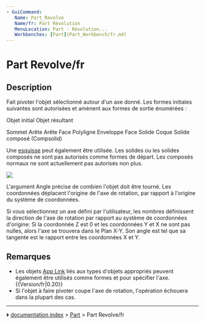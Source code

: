 ```yaml
---
- GuiCommand:
   Name: Part_Revolve
   Name/fr: Part Révolution
   MenuLocation: Part - Révolution...
   Workbenches: [Part](Part_Workbench/fr.md)
---
```


# Part Revolve/fr

## Description

Fait pivoter l\'objet sélectionné autour d\'un axe donné. Les formes initiales suivantes sont autorisées et amènent aux formes de sortie énumérées :

  Objet initial   Objet résultant
   
  Sommet          Arête
  Arête           Face
  Polyligne       Enveloppe
  Face            Solide
  Coque           Solide composé (Compsolid)

Une [esquisse](Sketcher_Workbench/fr.md) peut également être utilisée. Les solides ou les solides composés ne sont pas autorisés comme formes de départ. Les composés normaux ne sont actuellement pas autorisés non plus.

![](images/Dialog-revolve.png )

L\'argument Angle précise de combien l\'objet doit être tourné. Les coordonnées déplacent l\'origine de l\'axe de rotation, par rapport à l\'origine du système de coordonnées.

Si vous sélectionnez un axe défini par l\'utilisateur, les nombres définissent la direction de l\'axe de rotation par rapport au système de coordonnées d\'origine: Si la coordonnée Z est 0 et les coordonnées Y et X ne sont pas nulles, alors l\'axe se trouvera dans le Plan X-Y. Son angle est tel que sa tangente est le rapport entre les coordonnées X et Y.



## Remarques

-   Les objets [App Link](App_Link/fr.md) liés aux types d\'objets appropriés peuvent également être utilisés comme formes et pour spécifier l\'axe. {{Version/fr|0.20}}
-   Si l\'objet à faire pivoter coupe l\'axe de rotation, l\'opération échouera dans la plupart des cas.



---
⏵ [documentation index](../README.md) > [Part](Part_Workbench.md) > Part Revolve/fr
